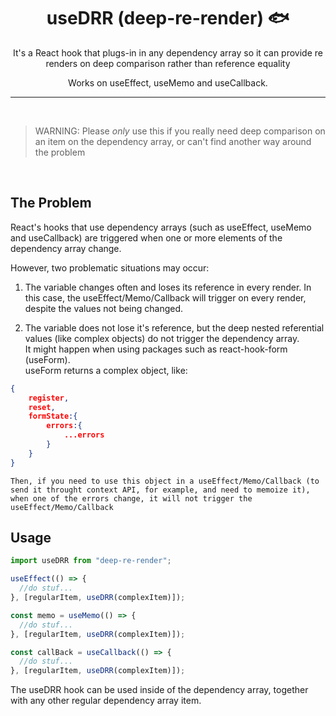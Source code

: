 <div align="center">
<h1>useDRR (deep-re-render) 🐟</h1>

<p>It's a React hook that plugs-in in any dependency array so it can provide re renders on deep comparison rather than reference equality</p>
<p>Works on useEffect, useMemo and useCallback.</p>
</div>

---

<br/>

> WARNING: Please _only_ use this if you really need deep comparison on
> an item on the dependency array, or can't find another way around the problem

<br/>

## The Problem

React's hooks that use dependency arrays (such as useEffect, useMemo and useCallback) are triggered when one or more elements of the dependency array change.

However, two problematic situations may occur:

1. The variable changes often and loses its reference in every render.
   In this case, the useEffect/Memo/Callback will trigger on every render, despite the values not being changed.

2. The variable does not lose it's reference, but the deep nested referential values (like complex objects) do not trigger the dependency array.<br/>
   It might happen when using packages such as react-hook-form (useForm).<br/>
   useForm returns a complex object, like:<br/>

```json
{
    register,
    reset,
    formState:{
        errors:{
            ...errors
        }
    }
}
```

    Then, if you need to use this object in a useEffect/Memo/Callback (to send it throught context API, for example, and need to memoize it), when one of the errors change, it will not trigger the useEffect/Memo/Callback

## Usage

```javascript
import useDRR from "deep-re-render";

useEffect(() => {
  //do stuf...
}, [regularItem, useDRR(complexItem)]);

const memo = useMemo(() => {
  //do stuf...
}, [regularItem, useDRR(complexItem)]);

const callBack = useCallback(() => {
  //do stuf...
}, [regularItem, useDRR(complexItem)]);
```

The useDRR hook can be used inside of the dependency array, together with any other regular dependency array item.
